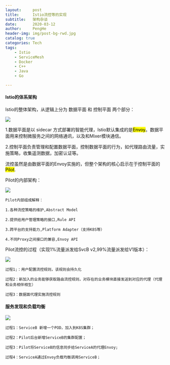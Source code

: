```yaml
---
layout:     post
title:      Istio流控等的实现
subtitle:   架构杂谈
date:       2020-03-12
author:     PengHe
header-img: img/post-bg-rwd.jpg
catalog: true
categories: Tech
tags:
    - Istio    
    - ServiceMesh
    - Docker
    - C++
    - Java
    - Go

---
```


#### Istio的体系架构

Istio的整体架构，从逻辑上分为 数据平面 和 控制平面 两个部分：

![](https://skyao.io/learning-servicemesh/istio/images/arch.svg)

1.数据平面是以 sidecar 方式部署的智能代理，Istio默认集成的是<mark>Envoy</mark>。数据平面用来控制微服务之间的网络通讯，以及和Mixer模块通信。

2.控制平面负责管理和配置数据平面，控制数据平面的行为，如代理路由流量，实施策略，收集遥测数据，加密认证等。

流控虽然是由数据平面的Envoy实施的，但整个架构的核心启示在于控制平面的<mark>Pilot</mark>.

Pilot的内部架构：

![](https://s5.51cto.com/oss/201906/09/cdda125804fc97be49e79b8c50117a0b.jpg)

	Pilot内部组成解释：
	
	1.各种流控策略的维护,Abstract Model
	
	2.提供给用户管理策略的接口,Rule API
	
	3.跨平台的支持能力,Platform Adapter（支持K8S等）
	
	4.不同Proxy之间接口的兼容,Envoy API


Pilot流控的过程（实现1%流量派发给SvcB v2,99%流量派发给V1版本）：	

![](https://s1.51cto.com/oss/201906/09/451d6cc81a08b779300c8808e9f468cb.jpg)

	过程1;：用户配置流控规则，该规则会持久化
	
	过程2：新加入的业务能够获取路由流控规则，对存在的业务模块直接发送到对应的代理（代理和业务相伴相生）
	
	过程3：数据面代理实施流控规则      


[^1]: <font color=gray>灰色</font>为业务进程
[^2]: <font color=#ff69b4>紫红色</font>为Envoy代理

#### 服务发现和负载均衡

![](https://s4.51cto.com/oss/201906/09/7977fbb3849af9bc56e34ee8af753c8b.jpg)


	过程1：ServiceB 新增一个POD，加入到K8S集群；
	
	过程2：Pilot后台新增ServiceB的集群配置；
	
	过程3：Pilot将ServiceB的信息同步给ServiceA的代理Envoy;
	
	过程4：ServiceA通过Envoy负载均衡调用ServiceB；
	



